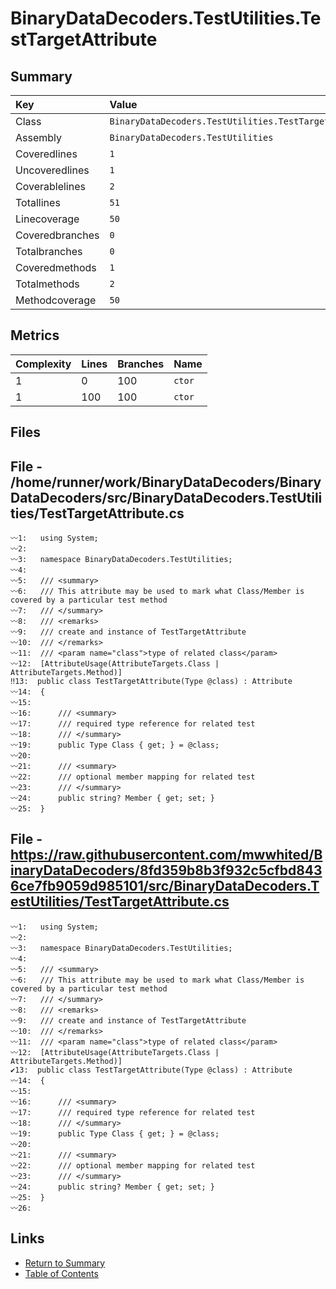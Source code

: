 ﻿# BinaryDataDecoders.TestUtilities.TestTargetAttribute

## Summary

| Key             | Value                                                  |
| :-------------- | :----------------------------------------------------- |
| Class           | `BinaryDataDecoders.TestUtilities.TestTargetAttribute` |
| Assembly        | `BinaryDataDecoders.TestUtilities`                     |
| Coveredlines    | `1`                                                    |
| Uncoveredlines  | `1`                                                    |
| Coverablelines  | `2`                                                    |
| Totallines      | `51`                                                   |
| Linecoverage    | `50`                                                   |
| Coveredbranches | `0`                                                    |
| Totalbranches   | `0`                                                    |
| Coveredmethods  | `1`                                                    |
| Totalmethods    | `2`                                                    |
| Methodcoverage  | `50`                                                   |

## Metrics

| Complexity | Lines | Branches | Name    |
| :--------- | :---- | :------- | :------ |
| 1          | 0     | 100      | `ctor`  |
| 1          | 100   | 100      | `ctor`  |

## Files

## File - /home/runner/work/BinaryDataDecoders/BinaryDataDecoders/src/BinaryDataDecoders.TestUtilities/TestTargetAttribute.cs

```CSharp
〰1:   using System;
〰2:   
〰3:   namespace BinaryDataDecoders.TestUtilities;
〰4:   
〰5:   /// <summary>
〰6:   /// This attribute may be used to mark what Class/Member is covered by a particular test method
〰7:   /// </summary>
〰8:   /// <remarks>
〰9:   /// create and instance of TestTargetAttribute
〰10:  /// </remarks>
〰11:  /// <param name="class">type of related class</param>
〰12:  [AttributeUsage(AttributeTargets.Class | AttributeTargets.Method)]
‼13:  public class TestTargetAttribute(Type @class) : Attribute
〰14:  {
〰15:  
〰16:      /// <summary>
〰17:      /// required type reference for related test
〰18:      /// </summary>
〰19:      public Type Class { get; } = @class;
〰20:  
〰21:      /// <summary>
〰22:      /// optional member mapping for related test
〰23:      /// </summary>
〰24:      public string? Member { get; set; }
〰25:  }
```

## File - https://raw.githubusercontent.com/mwwhited/BinaryDataDecoders/8fd359b8b3f932c5cfbd8436ce7fb9059d985101/src/BinaryDataDecoders.TestUtilities/TestTargetAttribute.cs

```CSharp
〰1:   using System;
〰2:   
〰3:   namespace BinaryDataDecoders.TestUtilities;
〰4:   
〰5:   /// <summary>
〰6:   /// This attribute may be used to mark what Class/Member is covered by a particular test method
〰7:   /// </summary>
〰8:   /// <remarks>
〰9:   /// create and instance of TestTargetAttribute
〰10:  /// </remarks>
〰11:  /// <param name="class">type of related class</param>
〰12:  [AttributeUsage(AttributeTargets.Class | AttributeTargets.Method)]
✔13:  public class TestTargetAttribute(Type @class) : Attribute
〰14:  {
〰15:  
〰16:      /// <summary>
〰17:      /// required type reference for related test
〰18:      /// </summary>
〰19:      public Type Class { get; } = @class;
〰20:  
〰21:      /// <summary>
〰22:      /// optional member mapping for related test
〰23:      /// </summary>
〰24:      public string? Member { get; set; }
〰25:  }
〰26:  
```

## Links

* [Return to Summary](Summary.md)
* [Table of Contents](../TOC.md)

